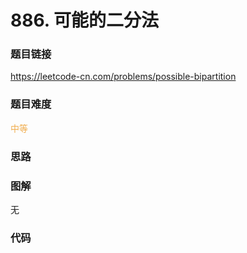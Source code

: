 # 886. 可能的二分法

### 题目链接

https://leetcode-cn.com/problems/possible-bipartition

### 题目难度

<font color=#F0AD4E>中等</font>

### 思路



### 图解

无

### 代码

```python
```